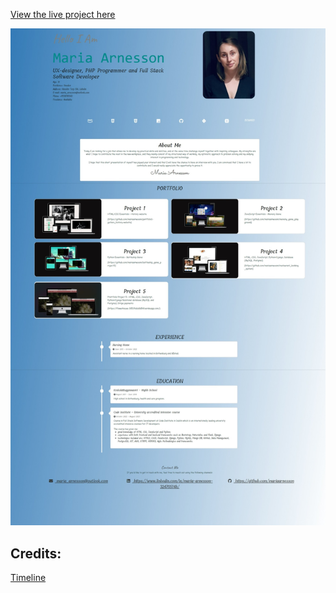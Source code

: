 [View the live project here](https://mariaarnesson.github.io/cv/)

![cv image](assets/images/online_cv.jpeg)

## Credits:

[Timeline](https://mdbootstrap.com/docs/standard/extended/timeline/)